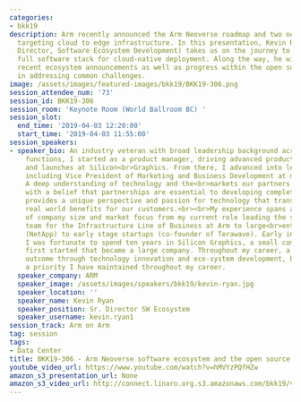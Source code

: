 ```yaml
---
categories:
- bkk19
description: Arm recently announced the Arm Neoverse roadmap and two new platforms
  targeting cloud to edge infrastructure. In this presentation, Kevin Ryan (Senior
  Director, Software Ecosystem Development) takes us on the journey to enabling the
  full software stack for cloud-native deployment. Along the way, he will highlight
  recent ecosystem announcements as well as progress within the open source communities
  in addressing common challenges.
image: /assets/images/featured-images/bkk19/BKK19-306.png
session_attendee_num: '73'
session_id: BKK19-306
session_room: 'Keynote Room (World Ballroom BC) '
session_slot:
  end_time: '2019-04-03 12:20:00'
  start_time: '2019-04-03 11:55:00'
session_speakers:
- speaker_bio: An industry veteran with broad leadership background across all Go-To-Market
    functions, I started as a product manager, driving advanced product development
    and launches at Silicon<br>Graphics. From there, I advanced into leadership roles,
    including Vice President of Marketing and Business Development at multiple companies.
    A deep understanding of technology and the<br>markets our partners serve, combined
    with a belief that partnerships are essential to developing complete solutions,
    provides a unique perspective and passion for technology that translates into
    real world benefits for our customers.<br><br>My experience spans a broad spectrum
    of company size and market focus from my current role leading the software ecosystem
    team for the Infrastructure Line of Business at Arm to large<br>enterprise companies
    (NetApp) to early stage startups (co-founder of Terawave). Early in my career,
    I was fortunate to spend ten years in Silicon Graphics, a small company when I
    first started that became a large company. Throughout my career, a focus on customer
    outcome through technology innovation and eco-system development, has remained
    a priority I have maintained throughout my career.
  speaker_company: ARM
  speaker_image: /assets/images/speakers/bkk19/kevin-ryan.jpg
  speaker_location: ''
  speaker_name: Kevin Ryan
  speaker_position: Sr. Director SW Ecosystem
  speaker_username: kevin.ryan1
session_track: Arm on Arm
tag: session
tags:
- Data Center
title: BKK19-306 - Arm Neoverse software ecosystem and the open source strategy
youtube_video_url: https://www.youtube.com/watch?v=hMVYzPQfHZw
amazon_s3_presentation_url: None
amazon_s3_video_url: http://connect.linaro.org.s3.amazonaws.com/bkk19/videos/bkk19-306.mp4
---
```

